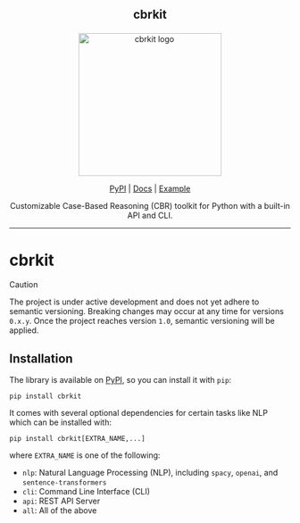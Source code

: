 <!-- markdownlint-disable MD033 MD041 -->
<h2><p align="center">cbrkit</p></h2>
<p align="center">
  <img width="256px" alt="cbrkit logo" src="https://raw.githubusercontent.com/wi2trier/cbrkit/main/assets/logo.png" />
</p>
<p align="center">
  <a href="https://pypi.org/project/cbrkit/">PyPI</a> |
  <a href="https://wi2trier.github.io/cbrkit/">Docs</a> |
  <a href="https://github.com/wi2trier/cbrkit/tree/main/tests/test_retrieve.py">Example</a>
</p>
<p align="center">
  Customizable Case-Based Reasoning (CBR) toolkit for Python with a built-in API and CLI.
</p>

---

# cbrkit

> [!caution]
> The project is under active development and does not yet adhere to semantic versioning.
> Breaking changes may occur at any time for versions `0.x.y`.
> Once the project reaches version `1.0`, semantic versioning will be applied.

## Installation

The library is available on [PyPI](https://pypi.org/project/cbrkit/), so you can install it with `pip`:

```shell
pip install cbrkit
```

It comes with several optional dependencies for certain tasks like NLP which can be installed with:

```shell
pip install cbrkit[EXTRA_NAME,...]
```

where `EXTRA_NAME` is one of the following:

- `nlp`: Natural Language Processing (NLP), including `spacy`, `openai`, and `sentence-transformers`
- `cli`: Command Line Interface (CLI)
- `api`: REST API Server
- `all`: All of the above
